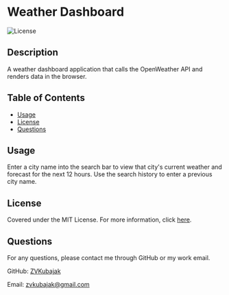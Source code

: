   # Weather Dashboard
  ![License](https://img.shields.io/badge/License-MIT-yellow.svg)

  ## Description

  A weather dashboard application that calls the OpenWeather API and renders data in the browser.

  ## Table of Contents

  - [Usage](#usage)
  - [License](#license)
  - [Questions](#questions)

  ## Usage

  Enter a city name into the search bar to view that city's current weather and forecast for the next 12 hours. Use the search history to enter a previous city name.

  ## License

  Covered under the MIT License. For more information, click [here](https://opensource.org/licenses/MIT).

  ## Questions

  For any questions, please contact me through GitHub or my work email.

  GitHub: [ZVKubajak](github.com/ZVKubajak)
  
  Email: zvkubajak@gmail.com
